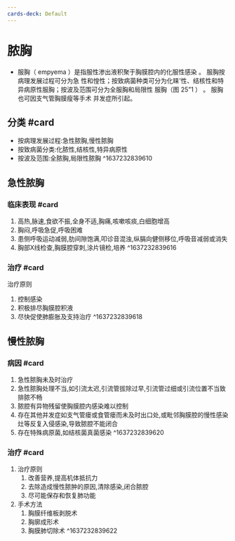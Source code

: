 ```yaml
---
cards-deck: Default
---
```


# 脓胸
- 服胸（ empyema ）是指服性渗出液积聚于胸膜腔内的化服性感染 。 服胸按病理发展过程可分为急 性和惶性；按致病菌种类可分为化睐’性、结核性和特 异病原性服胸；按波及范围可分为全服胸和局限性 服胸（图 25”1 ） 。 服胸也可因支气管胸膜瘦等手术 并发症所引起。

## 分类 #card 
- 按病理发展过程:急性脓胸,慢性脓胸
- 按致病菌分类:化脓性,结核性,特异病原性
- 按波及范围:全脓胸,局限性脓胸
^1637232839610

## 急性脓胸

### 临床表现 #card 
1. 高热,脉速,食欲不振,全身不适,胸痛,咳嗽咳痰,白细胞增高
2. 胸闷,呼吸急促,呼吸困难
3. 患侧呼吸运动减弱,肋间隙饱满,叩诊音混浊,纵膈向健侧移位,呼吸音减弱或消失
4. 胸部X线检查,胸膜腔穿刺,涂片镜检,培养
^1637232839616

### 治疗 #card 
治疗原则
1. 控制感染
2. 积极排尽胸膜腔积液
3. 尽快促使肺膨胀及支持治疗
^1637232839618

## 慢性脓胸
### 病因 #card 
1. 急性脓胸未及时治疗
2. 急性脓胸处理不当,如引流太迟,引流管拔除过早,引流管过细或引流位置不当致排脓不畅
3. 脓腔有异物残留使胸膜腔内感染难以控制
4. 存在其他并发症如支气管瘘或食管瘘而未及时出口处,或毗邻胸膜腔的慢性感染灶等反复入侵感染,导致脓腔不能闭合
5. 存在特殊病原菌,如结核菌真菌感染
^1637232839620

### 治疗 #card 
1. 治疗原则
	1. 改善营养,提高机体抵抗力
	2. 去除造成慢性脓肿的原因,清除感染,闭合脓腔
	3. 尽可能保存和恢复肺功能
2. 手术方法
	1. 胸膜纤维板剥脱术
	2. 胸廓成形术
	3. 胸膜肺切除术
^1637232839622

